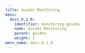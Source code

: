 ```yaml
---
title: Guides Monitoring
menu:
  docs_0.1.0:
    identifier: monitoring-guides
    name: Guides Monitoring
    parent: guides
    weight: 1
menu_name: docs_0.1.0
---
```

